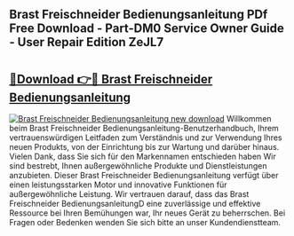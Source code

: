 ## Brast Freischneider Bedienungsanleitung PDf Free Download - Part-DM0 Service Owner Guide - User Repair Edition ZeJL7

# <h2><a href="http://df5g90h.blite.top/?on=Brast+Freischneider+Bedienungsanleitung">🔗Download 👉🔴 Brast Freischneider Bedienungsanleitung</a></h2>

[![Brast Freischneider Bedienungsanleitung new download](https://i.imgur.com/lujVjoI.png)](http://df5g90h.blite.top/?on=Brast+Freischneider+Bedienungsanleitung)
Willkommen beim Brast Freischneider Bedienungsanleitung-Benutzerhandbuch, Ihrem vertrauenswürdigen Leitfaden zum Verständnis und zur Verwendung Ihres neuen Produkts, von der Einrichtung bis zur Wartung und darüber hinaus. Vielen Dank, dass Sie sich für den Markennamen entschieden haben Wir sind bestrebt, Ihnen außergewöhnliche Produkte und Dienstleistungen anzubieten. Dieser Brast Freischneider Bedienungsanleitung verfügt über einen leistungsstarken Motor und innovative Funktionen für außergewöhnliche Leistung. Wir vertrauen darauf, dass das Brast Freischneider BedienungsanleitungD eine zuverlässige und effektive Ressource bei Ihren Bemühungen war, Ihr neues Gerät zu beherrschen. Bei Fragen oder Bedenken wenden Sie sich bitte an unser Kundendienstteam.

